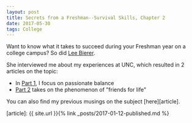 ```yaml
---
layout: post
title: Secrets from a Freshman--Survival Skills, Chapter 2
date: 2017-05-30
tags: College
---
```


Want to know what it takes to succeed during your Freshman year on a college
campus? So did [Lee Bierer][lee].

She interviewed me about my experiences at UNC, which resulted in 2 articles
on the topic:

- In [Part 1][part_1], I focus on passionate balance
- [Part 2][part_2] takes on the phenomenon of "friends for life"

You can also find my previous musings on the subject [here][article].

[lee]: http://collegeadmissionsstrategies.com
[part_1]: http://www.carolinacollegebound.com/2017/05/23/secrets-to-a-successful-freshman-year-lessons-learned-part-1/
[part_2]: http://www.carolinacollegebound.com/2017/05/26/lessons-learned-freshman-year-part-2-importance-of-connecting/?CID=10487377&BSD_SID=29723
[article]: {{ site.url }}{% link _posts/2017-01-12-published.md %}
